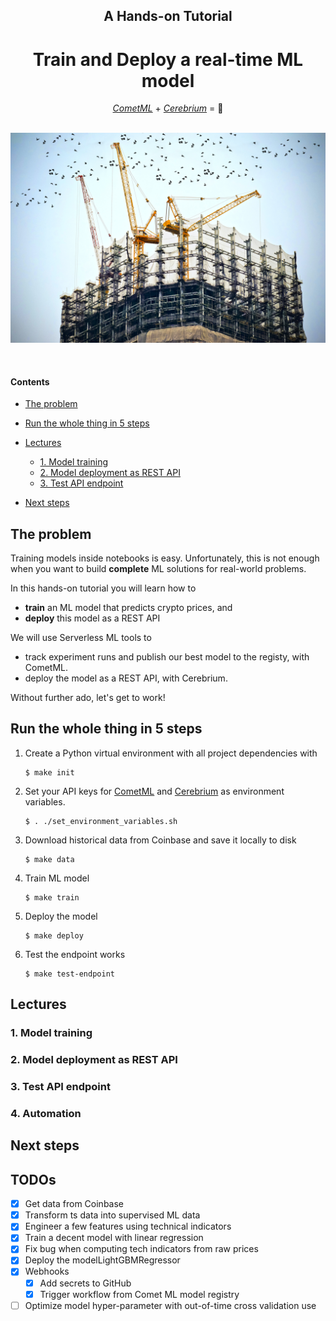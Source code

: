 <div align="center">
    <h2>A Hands-on Tutorial</h2>
    <h1>Train and Deploy a real-time ML model</h1>
    <i><a href="https://www.comet.com/site/">CometML</a></i> + <i><a href="https://www.cerebrium.ai/">Cerebrium</a></i> = 🚀
</div>
<br />
<p align="center">
  <img src="images/header.jpg" width='600' />
</p>

<br />


#### Contents
- [The problem](#the-problem)
- [Run the whole thing in 5 steps](#run-the-whole-thing-in-5-steps)
- [Lectures](#lectures)
    - [1. Model training](#1-model-training)
    - [2. Model deployment as REST API](#2-model-deployment-as-rest-api)
    - [3. Test API endpoint](#3-test-api-endpoint)

- [Next steps](#next-steps)

## The problem
Training models inside notebooks is easy. Unfortunately, this is not enough when you want to build **complete** ML solutions for real-world problems.

In this hands-on tutorial you will learn how to
- **train** an ML model that predicts crypto prices, and
- **deploy** this model as a REST API

We will use Serverless ML tools to
- track experiment runs and publish our best model to the registy, with CometML.
- deploy the model as a REST API, with Cerebrium.

Without further ado, let's get to work!

## Run the whole thing in 5 steps

1. Create a Python virtual environment with all project dependencies with

    ```
    $ make init
    ```


2. Set your API keys for [CometML]() and [Cerebrium]() as environment variables.
    ```
    $ . ./set_environment_variables.sh
    ```

3. Download historical data from Coinbase and save it locally to disk
    ```
    $ make data
    ```

4. Train ML model
    ```
    $ make train
    ```

5. Deploy the model
    ```
    $ make deploy
    ```

6. Test the endpoint works
    ```
    $ make test-endpoint
    ```
## Lectures

### 1. Model training

### 2. Model deployment as REST API

### 3. Test API endpoint

### 4. Automation

## Next steps

## TODOs
- [x] Get data from Coinbase
- [x] Transform ts data into supervised ML data
- [x] Engineer a few features using technical indicators
- [x] Train a decent model with linear regression
- [x] Fix bug when computing tech indicators from raw prices
- [x] Deploy the modelLightGBMRegressor
- [x] Webhooks
    - [x] Add secrets to GitHub
    - [x] Trigger workflow from Comet ML model registry
- [ ] Optimize model hyper-parameter with out-of-time cross validation use 